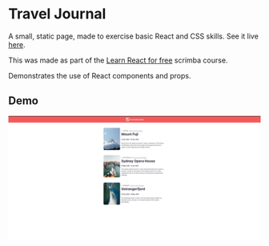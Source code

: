 # Travel Journal
A small, static page, made to exercise basic React and CSS skills. See it live [here](https://bofmar.github.io/travel-journal). 

This was made as part of the [Learn React for free](https://scrimba.com/learn/learnreact) scrimba course.

Demonstrates the use of React components and props.

## Demo

![demo](./demo.gif)